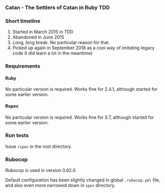 ### Catan - The Settlers of Catan in Ruby TDD

### Short timeline

1. Started in March 2015 in TDD
2. Abandoned in June 2015
3. Long, long break. No particular reason for that.
4. Picked up again in September 2018 as a cool way of imitating legacy code (I did learn a lot in the meantime)

### Requirements

#### Ruby

No particular version is required. Works fine for 2.4.1, although started for some earlier version.

#### Rspec

No particular version is required. Works fine for 3.7, although started for some earlier version.

### Run tests

Issue `rspec` in the root directory.

### Rubocop

Rubocop is used in version 0.62.0.

Default configuration has been slightly changed in global `.rubocop.yml` file, and also even more narrowed down in `spec` directory.
